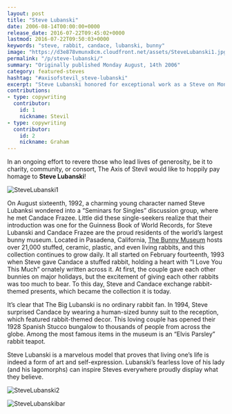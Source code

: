 ```yaml
---
layout: post
title: "Steve Lubanski"
date: 2006-08-14T00:00:00+0000
release_date: 2016-07-22T09:45:02+0000
lastmod: 2016-07-22T09:50:03+0000
keywords: "steve, rabbit, candace, lubanski, bunny"
image: "https://d3e878vmunx8cm.cloudfront.net/assets/SteveLubanski1.jpg"
permalink: "/p/steve-lubanski/"
summary: "Originally published Monday August, 14th 2006"
category: featured-steves
hashtag: "#axisofstevil_steve-lubanski"
excerpt: "Steve Lubanski honored for exceptional work as a Steve on Monday August, 14th 2006"
contributions:
- type: copywriting
  contributor:
    id: 1
    nickname: Stevil
- type: copywriting
  contributor:
    id: 2
    nickname: Graham
---
```


[id_1]: https://d3e878vmunx8cm.cloudfront.net/assets/SteveLubanski1.jpg "SteveLubanski1"[id_2]: https://d3e878vmunx8cm.cloudfront.net/assets/SteveLubanski2.jpg "SteveLubanski2"[id_3]: https://d3e878vmunx8cm.cloudfront.net/assets/SteveLubanskibar.jpg "SteveLubanskibar"

In an ongoing effort to revere those who lead lives of generosity, be it to charity, community, or consort, The Axis of Stevil would like to hoppily pay homage to **Steve Lubanski**!

![SteveLubanski1][id_1]

On August sixteenth, 1992, a charming young character named Steve Lubanksi wondered into a “Seminars for Singles” discussion group, where he met Candace Frazee. Little did these single-seekers realize that their introduction was one for the Guinness Book of World Records, for Steve Lubanski and Candace Frazee are the proud residents of the world’s largest bunny museum. Located in Pasadena, California, [The Bunny Museum](http://www.thebunnymuseum.com/index.html "The Bunny Museum") hosts over 21,000 stuffed, ceramic, plastic, and even living rabbits, and this collection continues to grow daily. It all started on February fourteenth, 1993 when Steve gave Candace a stuffed rabbit, holding a heart with “I Love You This Much” ornately written across it. At first, the couple gave each other bunnies on major holidays, but the excitement of giving each other rabbits was too much to bear. To this day, Steve and Candace exchange rabbit-themed presents, which became the collection it is today.

It’s clear that The Big Lubanski is no ordinary rabbit fan. In 1994, Steve surprised Candace by wearing a human-sized bunny suit to the reception, which featured rabbit-themed decor. This loving couple has opened their 1928 Spanish Stucco bungalow to thousands of people from across the globe. Among the most famous items in the museum is an “Elvis Parsley” rabbit teapot.

Steve Lubanski is a marvelous model that proves that living one’s life is indeed a form of art and self-expression. Lubanski’s fearless love of his lady (and his lagomorphs) can inspire Steves everywhere proudly display what they believe.

![SteveLubanski2][id_2]

![SteveLubanskibar][id_3]
